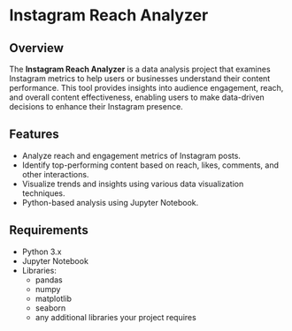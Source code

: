 # Instagram Reach Analyzer

## Overview
The **Instagram Reach Analyzer** is a data analysis project that examines Instagram metrics to help users or businesses understand their content performance. This tool provides insights into audience engagement, reach, and overall content effectiveness, enabling users to make data-driven decisions to enhance their Instagram presence.

## Features
- Analyze reach and engagement metrics of Instagram posts.
- Identify top-performing content based on reach, likes, comments, and other interactions.
- Visualize trends and insights using various data visualization techniques.
- Python-based analysis using Jupyter Notebook.

## Requirements
- Python 3.x
- Jupyter Notebook
- Libraries:
  - pandas
  - numpy
  - matplotlib
  - seaborn
  - any additional libraries your project requires




